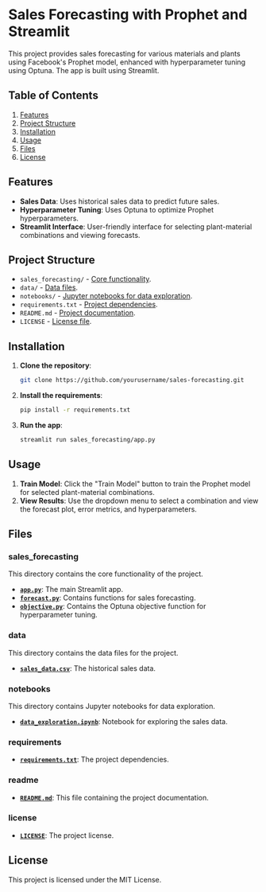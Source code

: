 # Sales Forecasting with Prophet and Streamlit

This project provides sales forecasting for various materials and plants using Facebook's Prophet model, enhanced with hyperparameter tuning using Optuna. The app is built using Streamlit.

## Table of Contents

1. [Features](#features)
2. [Project Structure](#project-structure)
3. [Installation](#installation)
4. [Usage](#usage)
5. [Files](#files)
6. [License](#license)

## Features

- **Sales Data**: Uses historical sales data to predict future sales.
- **Hyperparameter Tuning**: Uses Optuna to optimize Prophet hyperparameters.
- **Streamlit Interface**: User-friendly interface for selecting plant-material combinations and viewing forecasts.

## Project Structure

- `sales_forecasting/` - [Core functionality](#sales_forecasting).
- `data/` - [Data files](#data).
- `notebooks/` - [Jupyter notebooks for data exploration](#notebooks).
- `requirements.txt` - [Project dependencies](#requirements).
- `README.md` - [Project documentation](#readme).
- `LICENSE` - [License file](#license).

## Installation

1. **Clone the repository**:

    ```bash
    git clone https://github.com/yourusername/sales-forecasting.git
    ```

2. **Install the requirements**:

    ```bash
    pip install -r requirements.txt
    ```

3. **Run the app**:

    ```bash
    streamlit run sales_forecasting/app.py
    ```

## Usage

1. **Train Model**: Click the "Train Model" button to train the Prophet model for selected plant-material combinations.
2. **View Results**: Use the dropdown menu to select a combination and view the forecast plot, error metrics, and hyperparameters.

## Files

### sales_forecasting

This directory contains the core functionality of the project.

- **[`app.py`](sales_forecasting/app.py)**: The main Streamlit app.
- **[`forecast.py`](sales_forecasting/forecast.py)**: Contains functions for sales forecasting.
- **[`objective.py`](sales_forecasting/objective.py)**: Contains the Optuna objective function for hyperparameter tuning.

### data

This directory contains the data files for the project.

- **[`sales_data.csv`](data/sales_data.csv)**: The historical sales data.

### notebooks

This directory contains Jupyter notebooks for data exploration.

- **[`data_exploration.ipynb`](notebooks/data_exploration.ipynb)**: Notebook for exploring the sales data.

### requirements

- **[`requirements.txt`](requirements.txt)**: The project dependencies.

### readme

- **[`README.md`](README.md)**: This file containing the project documentation.

### license

- **[`LICENSE`](LICENSE)**: The project license.

## License

This project is licensed under the MIT License.
